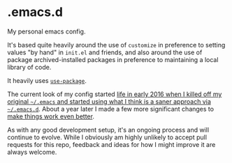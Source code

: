 # .emacs.d

My personal emacs config.

It's based quite heavily around the use of `customize` in preference to
setting values "by hand" in `init.el` and friends, and also around the use
of package archived-installed packages in preference to maintaining a local
library of code.

It heavily uses [`use-package`](https://github.com/jwiegley/use-package).

The current look of my config
started
[life in early 2016 when I killed off my original `~/.emacs` and started using what I think is a saner approach via `~/.emacs.d`](http://blog.davep.org/2016/05/26/starting_fresh_with_gnu_emacs.html).
About a year later I made a few more significant changes
to
[make things work even better](http://blog.davep.org/2017/04/01/another_revamp_of_my_emacs_config.html).

As with any good development setup, it's an ongoing process and will
continue to evolve. While I obviously am highly unlikely to accept pull
requests for this repo, feedback and ideas for how I might improve it are
always welcome.
